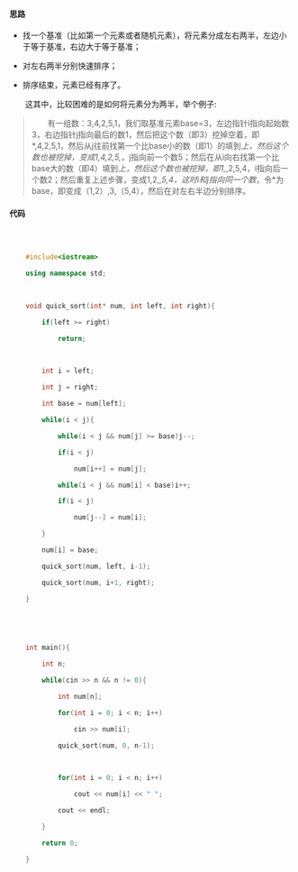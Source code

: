 ####  思路
* 找一个基准（比如第一个元素或者随机元素），将元素分成左右两半，左边小于等于基准，右边大于等于基准；
* 对左右两半分别快速排序；
* 排序结束，元素已经有序了。

&emsp;&emsp;这其中，比较困难的是如何将元素分为两半，举个例子:
>&emsp;&emsp;有一组数：3,4,2,5,1，我们取基准元素base=3，左边指针i指向起始数3，右边指针j指向最后的数1，然后把这个数（即3）挖掉空着，即*,4,2,5,1，然后从j往前找第一个比base小的数（即1）的填到*上，然后这个数也被挖掉，变成1,4,2,5,*，j指向前一个数5；然后在从i向右找第一个比base大的数（即4）填到*上，然后这个数也被挖掉，即1,*,2,5,4，i指向后一个数2；然后重复上述步骤，变成1,2,*,5,4，这时i和j指向同一个数*，令*为base，即变成（1,2）,3,（5,4），然后在对左右半边分别排序。

####  代码

``` cpp
    
    #include<iostream>
    using namespace std;
    
    void quick_sort(int* num, int left, int right){
    	if(left >= right)
    		return;
    	
    	int i = left;
    	int j = right;
    	int base = num[left];
    	while(i < j){
    		while(i < j && num[j] >= base)j--;
    		if(i < j)	
    			num[i++] = num[j];
    		while(i < j && num[i] < base)i++;
    		if(i < j)
    			num[j--] = num[i];
    	}
    	num[i] = base;
    	quick_sort(num, left, i-1);
    	quick_sort(num, i+1, right);
    } 
    
    
    int main(){
    	int n;
    	while(cin >> n && n != 0){
    		int num[n];
    		for(int i = 0; i < n; i++)
    			cin >> num[i];
    		quick_sort(num, 0, n-1);
    	
    		for(int i = 0; i < n; i++)
    			cout << num[i] << " ";
    		cout << endl;
    	}
    	return 0;
    }
    

```